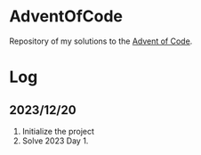 # AdventOfCode
 Repository of my solutions to the [Advent of Code](https://adventofcode.com/).


# Log
## 2023/12/20
1. Initialize the project
2. Solve 2023 Day 1.